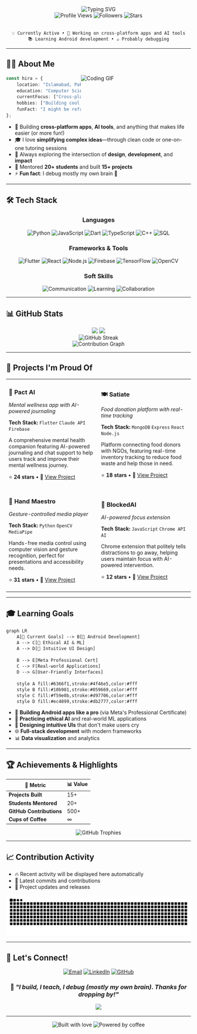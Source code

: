 <div align="center">
  <img src="https://readme-typing-svg.herokuapp.com?font=Fira+Code&size=50&duration=3000&pause=1000&color=6366F1&center=true&vCenter=true&width=600&height=100&lines=Hi%2C+I'm+Hira+Sajid+%F0%9F%91%A9%E2%80%8D%F0%9F%92%BB;Computer+Science+Student;Full-Stack+Developer;AI+Enthusiast" alt="Typing SVG" />
</div>

<div align="center">
  <img src="https://komarev.com/ghpvc/?username=hsajid-cs&color=blueviolet&style=flat-square&label=Profile+Views" alt="Profile Views" />
  <img src="https://img.shields.io/github/followers/hsajid-cs?style=flat-square&color=blue" alt="Followers" />
  <img src="https://img.shields.io/github/stars/hsajid-cs?style=flat-square&color=yellow" alt="Stars" />
</div>

<br>

<div align="center">
  
  ```
  💡 Currently Active • 🚀 Working on cross-platform apps and AI tools
  📚 Learning Android development • ☕ Probably debugging
  ```
  
</div>

---

## 🧑‍💻 About Me

<img align="right" alt="Coding GIF" width="300" src="https://raw.githubusercontent.com/abhisheknaiidu/abhisheknaiidu/master/code.gif">

```typescript
const hira = {
    location: "Islamabad, Pakistan",
    education: "Computer Science @ NUST",
    currentFocus: ["Cross-platform apps", "AI tools", "UI/UX"],
    hobbies: ["Building cool stuff", "Teaching/Mentoring", "Event organizing"],
    funFact: "I might be refactoring code or decorating a campus event—no in-between!"
};
```

- 🔭 Building **cross-platform apps**, **AI tools**, and anything that makes life easier (or more fun!)
- 🎓 I love **simplifying complex ideas**—through clean code or one-on-one tutoring sessions  
- 🌱 Always exploring the intersection of **design**, **development**, and **impact**
- 👥 Mentored **20+ students** and built **15+ projects**
- ⚡ **Fun fact**: I debug mostly my own brain 🧠

---

## 🛠️ Tech Stack

<div align="center">

### Languages
![Python](https://img.shields.io/badge/Python-3776AB?style=for-the-badge&logo=python&logoColor=white)
![JavaScript](https://img.shields.io/badge/JavaScript-F7DF1E?style=for-the-badge&logo=javascript&logoColor=black)
![Dart](https://img.shields.io/badge/Dart-0175C2?style=for-the-badge&logo=dart&logoColor=white)
![TypeScript](https://img.shields.io/badge/TypeScript-007ACC?style=for-the-badge&logo=typescript&logoColor=white)
![C++](https://img.shields.io/badge/C++-00599C?style=for-the-badge&logo=cplusplus&logoColor=white)
![SQL](https://img.shields.io/badge/SQL-336791?style=for-the-badge&logo=postgresql&logoColor=white)

### Frameworks & Tools
![Flutter](https://img.shields.io/badge/Flutter-02569B?style=for-the-badge&logo=flutter&logoColor=white)
![React](https://img.shields.io/badge/React-20232A?style=for-the-badge&logo=react&logoColor=61DAFB)
![Node.js](https://img.shields.io/badge/Node.js-339933?style=for-the-badge&logo=nodedotjs&logoColor=white)
![Firebase](https://img.shields.io/badge/Firebase-FFCA28?style=for-the-badge&logo=firebase&logoColor=black)
![TensorFlow](https://img.shields.io/badge/TensorFlow-FF6F00?style=for-the-badge&logo=tensorflow&logoColor=white)
![OpenCV](https://img.shields.io/badge/OpenCV-5C3EE8?style=for-the-badge&logo=opencv&logoColor=white)

### Soft Skills
![Communication](https://img.shields.io/badge/Clear_Communicator-4CAF50?style=for-the-badge&logo=chat&logoColor=white)
![Learning](https://img.shields.io/badge/Curious_Learner-2196F3?style=for-the-badge&logo=search&logoColor=white)
![Collaboration](https://img.shields.io/badge/Team_Player-9C27B0?style=for-the-badge&logo=people&logoColor=white)

</div>

---

## 📊 GitHub Stats

<div align="center">
  <img height="180em" src="https://github-readme-stats.vercel.app/api?username=hsajid-cs&show_icons=true&theme=radical&hide_border=true&count_private=true"/>
  <img height="180em" src="https://github-readme-stats.vercel.app/api/top-langs/?username=hsajid-cs&layout=compact&theme=radical&hide_border=true"/>
</div>

<div align="center">
  <img src="https://github-readme-streak-stats.herokuapp.com/?user=hsajid-cs&theme=radical&hide_border=true" alt="GitHub Streak"/>
</div>

<div align="center">
  <img src="https://github-readme-activity-graph.vercel.app/graph?username=hsajid-cs&theme=react-dark&hide_border=true&area=true" alt="Contribution Graph"/>
</div>

---

## 🚀 Projects I'm Proud Of

<table>
<tr>
<td width="50%">

### 🧠 Pact AI
*Mental wellness app with AI-powered journaling*

**Tech Stack:** `Flutter` `Claude API` `Firebase`

A comprehensive mental health companion featuring AI-powered journaling and chat support to help users track and improve their mental wellness journey.

⭐ **24 stars** • 🔗 [View Project](#)

</td>
<td width="50%">

### 🍽️ Satiate
*Food donation platform with real-time tracking*

**Tech Stack:** `MongoDB` `Express` `React` `Node.js`

Platform connecting food donors with NGOs, featuring real-time inventory tracking to reduce food waste and help those in need.

⭐ **18 stars** • 🔗 [View Project](#)

</td>
</tr>
<tr>
<td width="50%">

### 👋 Hand Maestro
*Gesture-controlled media player*

**Tech Stack:** `Python` `OpenCV` `MediaPipe`

Hands-free media control using computer vision and gesture recognition, perfect for presentations and accessibility needs.

⭐ **31 stars** • 🔗 [View Project](#)

</td>
<td width="50%">

### 🚫 BlockedAI
*AI-powered focus extension*

**Tech Stack:** `JavaScript` `Chrome API` `AI`

Chrome extension that politely tells distractions to go away, helping users maintain focus with AI-powered intervention.

⭐ **12 stars** • 🔗 [View Project](#)

</td>
</tr>
</table>

---

## 🎓 Learning Goals

```mermaid
graph LR
    A[🎯 Current Goals] --> B[📱 Android Development]
    A --> C[🤖 Ethical AI & ML]
    A --> D[🎨 Intuitive UI Design]
    
    B --> E[Meta Professional Cert]
    C --> F[Real-world Applications]
    D --> G[User-Friendly Interfaces]
    
    style A fill:#6366f1,stroke:#4f46e5,color:#fff
    style B fill:#10b981,stroke:#059669,color:#fff
    style C fill:#f59e0b,stroke:#d97706,color:#fff
    style D fill:#ec4899,stroke:#db2777,color:#fff
```

- 📱 **Building Android apps like a pro** (via Meta's Professional Certificate)
- 🤖 **Practicing ethical AI** and real-world ML applications  
- 🎨 **Designing intuitive UIs** that don't make users cry
- 🌐 **Full-stack development** with modern frameworks
- 📊 **Data visualization** and analytics

---

## 🏆 Achievements & Highlights

<div align="center">

| 🎯 Metric | 📊 Value |
|-----------|----------|
| **Projects Built** | 15+ |
| **Students Mentored** | 20+ |
| **GitHub Contributions** | 500+ |
| **Cups of Coffee** | ∞ |

</div>

<div align="center">
  <img src="https://github-profile-trophy.vercel.app/?username=hsajid-cs&theme=radical&no-frame=true&margin-w=15&margin-h=15&column=4" alt="GitHub Trophies"/>
</div>

---

## 📈 Contribution Activity

<!--START_SECTION:activity-->
- 🔥 Recent activity will be displayed here automatically
- 📝 Latest commits and contributions
- 🚀 Project updates and releases
<!--END_SECTION:activity-->

<div align="center">
  <img src="https://raw.githubusercontent.com/hsajid-cs/hsajid-cs/output/snake.svg" alt="Snake animation" />
</div>

---

## 🤝 Let's Connect!

<div align="center">

[![Email](https://img.shields.io/badge/Email-D14836?style=for-the-badge&logo=gmail&logoColor=white)](mailto:hirasajid.dev@gmail.com)
[![LinkedIn](https://img.shields.io/badge/LinkedIn-0077B5?style=for-the-badge&logo=linkedin&logoColor=white)](https://linkedin.com/in/hsajid-cs)
[![GitHub](https://img.shields.io/badge/GitHub-100000?style=for-the-badge&logo=github&logoColor=white)](https://github.com/hsajid-cs)

</div>

<div align="center">
  
  ### 💭 *"I build, I teach, I debug (mostly my own brain). Thanks for dropping by!"*
  
  <img src="https://capsule-render.vercel.app/api?type=waving&color=gradient&height=100&section=footer&text=Thanks%20for%20visiting!&fontSize=16&fontColor=fff&animation=twinkling" />
  
</div>

---

<div align="center">
  <img src="https://forthebadge.com/images/badges/built-with-love.svg" alt="Built with love"/>
  <img src="https://forthebadge.com/images/badges/powered-by-coffee.svg" alt="Powered by coffee"/>
</div>
